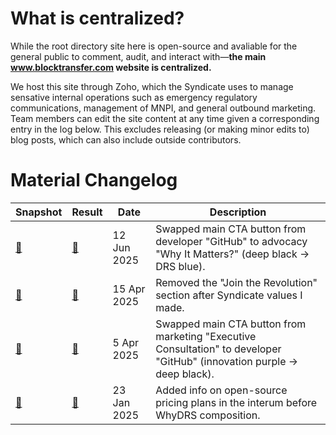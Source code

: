 # What is centralized?

While the root directory site here is open-source and avaliable for the general public to comment, audit, and interact with&mdash;**the main www.blocktransfer.com website is centralized.**

We host this site through Zoho, which the Syndicate uses to manage sensative internal operations such as emergency regulatory communications, management of MNPI, and general outbound marketing. Team members can edit the site content at any time given a corresponding entry in the log below. This excludes releasing (or making minor edits to) blog posts, which can also include outside contributors.


# Material Changelog

| Snapshot | Result | Date | Description |
|----------|--------|------|-------------|
| [🏺](https://web.archive.org/web/20250515220905/https://www.blocktransfer.com) | [🚀](https://web.archive.org/web/20250612225053/https://www.blocktransfer.com) | 12 Jun 2025 | Swapped main CTA button from developer "GitHub" to advocacy "Why It Matters?" (deep black → DRS blue).| |
| [🏺](https://web.archive.org/web/20250409185904/https://www.blocktransfer.com/about/values) | [🚀](https://web.archive.org/web/20250416003930/https://www.blocktransfer.com/about/values) | 15 Apr 2025 | Removed the "Join the Revolution" section after Syndicate values I made. |
| [🏺](https://web.archive.org/web/20250328084057/https://blocktransfer.com) | [🚀](https://web.archive.org/web/20250407215459/https://blocktransfer.com) | 5 Apr 2025 | Swapped main CTA button from marketing "Executive Consultation" to developer "GitHub" (innovation purple → deep black).|
| [🏺](https://web.archive.org/web/20241210200700/https://www.blocktransfer.com/issuers/plans) | [🚀](https://web.archive.org/web/20250209131156/https://www.blocktransfer.com/issuers/plans) | 23 Jan 2025 | Added info on open-source pricing plans in the interum before WhyDRS composition. |
